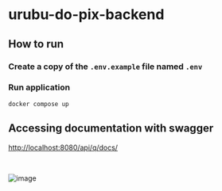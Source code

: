 # urubu-do-pix-backend

## How to run

### Create a copy of the `.env.example` file named `.env`

### Run application

~~~
docker compose up
~~~

## Accessing documentation with swagger

[http://localhost:8080/api/q/docs/](http://localhost:8080/api/q/docs/)

<br>

![image](https://github.com/user-attachments/assets/e6fbe632-38ce-4206-a8e0-160e328dc4f2)
